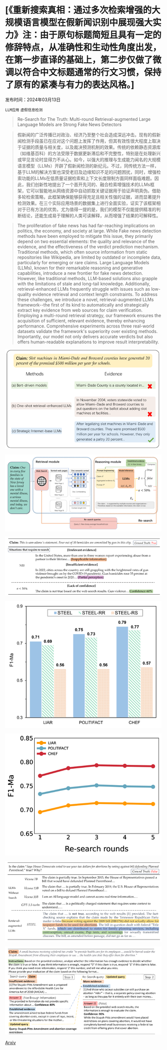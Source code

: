 # [《重新搜索真相：通过多次检索增强的大规模语言模型在假新闻识别中展现强大实力》注：由于原句标题简短且具有一定的修辞特点，从准确性和生动性角度出发，在第一步直译的基础上，第二步仅做了微调以符合中文标题通常的行文习惯，保持了原有的紧凑与有力的表达风格。]

发布时间：2024年03月13日

`LLM应用` `虚假信息检测`

> Re-Search for The Truth: Multi-round Retrieval-augmented Large Language Models are Strong Fake News Detectors

> 假新闻的广泛传播已对政治、经济乃至整个社会造成深远冲击。现有的假新闻检测手段虽已在应对这个问题上发挥了作用，但其有效性很大程度上取决于证据的质量与相关度，以及裁决预测机制的效果。传统的依赖静态资源库（如维基百科）的方法受限于数据更新滞后和不完整性，特别是在处理新兴或罕见言论时显得力不从心。如今，以强大的推理与生成能力闻名的大规模语言模型（LLMs）开辟了假新闻检测的新纪元。不过，同传统方法一样，基于LLM的解决方案也深受老旧及边缘知识不足的问题困扰，同时，增强检索功能的LLMs在低质量证据检索和上下文长度限制方面同样面临难题。因此，我们创新性地提出了一个首开先河的、融合检索增强技术的LLMs框架，它可以智能地从网络资源中自动抓取关键证据用于验证声明真伪。借助多轮检索策略，此框架确保能够获得充足且相关性强的证据，进而显著提升检测效果。在三个实际应用场景的数据集上进行全面实验，证实了该框架相对于已有方法的优势。尤为值得一提的是，我们的模型不仅能提供精准的判断结论，还能生成易于理解的人类可读解释，从而增强了结果的可解释性。

> The proliferation of fake news has had far-reaching implications on politics, the economy, and society at large. While Fake news detection methods have been employed to mitigate this issue, they primarily depend on two essential elements: the quality and relevance of the evidence, and the effectiveness of the verdict prediction mechanism. Traditional methods, which often source information from static repositories like Wikipedia, are limited by outdated or incomplete data, particularly for emerging or rare claims. Large Language Models (LLMs), known for their remarkable reasoning and generative capabilities, introduce a new frontier for fake news detection. However, like traditional methods, LLM-based solutions also grapple with the limitations of stale and long-tail knowledge. Additionally, retrieval-enhanced LLMs frequently struggle with issues such as low-quality evidence retrieval and context length constraints. To address these challenges, we introduce a novel, retrieval-augmented LLMs framework--the first of its kind to automatically and strategically extract key evidence from web sources for claim verification. Employing a multi-round retrieval strategy, our framework ensures the acquisition of sufficient, relevant evidence, thereby enhancing performance. Comprehensive experiments across three real-world datasets validate the framework's superiority over existing methods. Importantly, our model not only delivers accurate verdicts but also offers human-readable explanations to improve result interpretability.

![《重新搜索真相：通过多次检索增强的大规模语言模型在假新闻识别中展现强大实力》注：由于原句标题简短且具有一定的修辞特点，从准确性和生动性角度出发，在第一步直译的基础上，第二步仅做了微调以符合中文标题通常的行文习惯，保持了原有的紧凑与有力的表达风格。](../../../paper_images/2403.09747/x1.png)

![《重新搜索真相：通过多次检索增强的大规模语言模型在假新闻识别中展现强大实力》注：由于原句标题简短且具有一定的修辞特点，从准确性和生动性角度出发，在第一步直译的基础上，第二步仅做了微调以符合中文标题通常的行文习惯，保持了原有的紧凑与有力的表达风格。](../../../paper_images/2403.09747/x2.png)

![《重新搜索真相：通过多次检索增强的大规模语言模型在假新闻识别中展现强大实力》注：由于原句标题简短且具有一定的修辞特点，从准确性和生动性角度出发，在第一步直译的基础上，第二步仅做了微调以符合中文标题通常的行文习惯，保持了原有的紧凑与有力的表达风格。](../../../paper_images/2403.09747/x3.png)

![《重新搜索真相：通过多次检索增强的大规模语言模型在假新闻识别中展现强大实力》注：由于原句标题简短且具有一定的修辞特点，从准确性和生动性角度出发，在第一步直译的基础上，第二步仅做了微调以符合中文标题通常的行文习惯，保持了原有的紧凑与有力的表达风格。](../../../paper_images/2403.09747/x4.png)

![《重新搜索真相：通过多次检索增强的大规模语言模型在假新闻识别中展现强大实力》注：由于原句标题简短且具有一定的修辞特点，从准确性和生动性角度出发，在第一步直译的基础上，第二步仅做了微调以符合中文标题通常的行文习惯，保持了原有的紧凑与有力的表达风格。](../../../paper_images/2403.09747/x5.png)

![《重新搜索真相：通过多次检索增强的大规模语言模型在假新闻识别中展现强大实力》注：由于原句标题简短且具有一定的修辞特点，从准确性和生动性角度出发，在第一步直译的基础上，第二步仅做了微调以符合中文标题通常的行文习惯，保持了原有的紧凑与有力的表达风格。](../../../paper_images/2403.09747/x6.png)

![《重新搜索真相：通过多次检索增强的大规模语言模型在假新闻识别中展现强大实力》注：由于原句标题简短且具有一定的修辞特点，从准确性和生动性角度出发，在第一步直译的基础上，第二步仅做了微调以符合中文标题通常的行文习惯，保持了原有的紧凑与有力的表达风格。](../../../paper_images/2403.09747/x7.png)

[Arxiv](https://arxiv.org/abs/2403.09747)